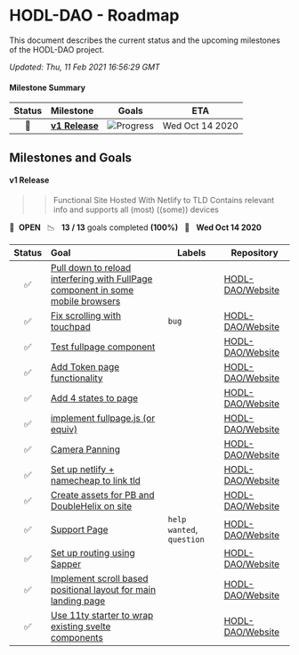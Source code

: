 # HODL-DAO - Roadmap

This document describes the current status and the upcoming milestones of the HODL-DAO project.

*Updated: Thu, 11 Feb 2021 16:56:29 GMT*

#### Milestone Summary

| Status | Milestone | Goals | ETA |
| :---: | :--- | :---: | :---: |
| 🚀 | **[v1 Release](#v1-release)** | ![Progress](http://progressed.io/bar/100) | Wed Oct 14 2020 |

## Milestones and Goals

#### v1 Release

> > Functional Site
> Hosted With Netlify to TLD
> Contains relevant info and supports all (most) ((some)) devices

🚀 &nbsp;**OPEN** &nbsp;&nbsp;📉 &nbsp;&nbsp;**13 / 13** goals completed **(100%)** &nbsp;&nbsp;📅 &nbsp;&nbsp;**Wed Oct 14 2020**

| Status | Goal | Labels | Repository |
| :---: | :--- | --- | --- |
| ✅ | [Pull down to reload interfering with FullPage component in some mobile browsers](https://github.com/HODL-DAO/Website/issues/16) | | <a href=https://github.com/HODL-DAO/Website>HODL-DAO/Website</a> |
| ✅ | [Fix scrolling with touchpad](https://github.com/HODL-DAO/Website/issues/15) |`bug`| <a href=https://github.com/HODL-DAO/Website>HODL-DAO/Website</a> |
| ✅ | [Test fullpage component](https://github.com/HODL-DAO/Website/issues/14) | | <a href=https://github.com/HODL-DAO/Website>HODL-DAO/Website</a> |
| ✅ | [Add Token page functionality](https://github.com/HODL-DAO/Website/issues/13) | | <a href=https://github.com/HODL-DAO/Website>HODL-DAO/Website</a> |
| ✅ | [Add 4 states to page](https://github.com/HODL-DAO/Website/issues/12) | | <a href=https://github.com/HODL-DAO/Website>HODL-DAO/Website</a> |
| ✅ | [implement fullpage.js (or equiv)](https://github.com/HODL-DAO/Website/issues/11) | | <a href=https://github.com/HODL-DAO/Website>HODL-DAO/Website</a> |
| ✅ | [Camera Panning](https://github.com/HODL-DAO/Website/issues/10) | | <a href=https://github.com/HODL-DAO/Website>HODL-DAO/Website</a> |
| ✅ | [Set up netlify + namecheap to link tld](https://github.com/HODL-DAO/Website/issues/7) | | <a href=https://github.com/HODL-DAO/Website>HODL-DAO/Website</a> |
| ✅ | [Create assets for PB and DoubleHelix on site](https://github.com/HODL-DAO/Website/issues/6) | | <a href=https://github.com/HODL-DAO/Website>HODL-DAO/Website</a> |
| ✅ | [Support Page](https://github.com/HODL-DAO/Website/issues/5) |`help wanted`, `question`| <a href=https://github.com/HODL-DAO/Website>HODL-DAO/Website</a> |
| ✅ | [Set up routing using Sapper](https://github.com/HODL-DAO/Website/issues/4) | | <a href=https://github.com/HODL-DAO/Website>HODL-DAO/Website</a> |
| ✅ | [Implement scroll based positional layout for main landing page](https://github.com/HODL-DAO/Website/issues/3) | | <a href=https://github.com/HODL-DAO/Website>HODL-DAO/Website</a> |
| ✅ | [Use 11ty starter to wrap existing svelte components](https://github.com/HODL-DAO/Website/issues/1) | | <a href=https://github.com/HODL-DAO/Website>HODL-DAO/Website</a> |



